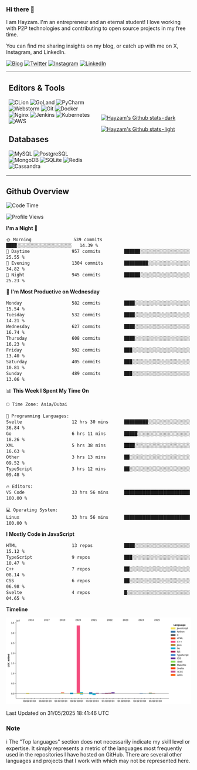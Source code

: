 ### Hi there 👋

I am Hayzam. I'm an entrepreneur and an eternal student! I love working with P2P technologies and contributing to open source projects in my free time.

You can find me sharing insights on my blog, or catch up with me on X, Instagram, and LinkedIn.

[![Blog](https://img.shields.io/badge/Blog-%2312100E.svg?&style=for-the-badge&logo=medium&logoColor=white)](https://hayzam.com)
[![Twitter](https://img.shields.io/badge/Twitter-%231DA1F2.svg?&style=for-the-badge&logo=X&logoColor=white)](https://twitter.com/hayzam_js)
[![Instagram](https://img.shields.io/badge/Instagram-%23E4405F.svg?&style=for-the-badge&logo=instagram&logoColor=white)](https://instagram.com/hayzam.ts)
[![LinkedIn](https://img.shields.io/badge/LinkedIn-%230077B5.svg?&style=for-the-badge&logo=linkedin&logoColor=white)](https://www.linkedin.com/in/hayzam-s-2b9b95139/)

<table width="100%">
<tr>
<td width="50%">

## Editors & Tools

![CLion](https://img.shields.io/badge/-CLion-000000?style=flat&logo=CLion)
![GoLand](https://img.shields.io/badge/-GoLand-000000?style=flat&logo=Goland)
![PyCharm](https://img.shields.io/badge/-PyCharm-000000?style=flat&logo=PyCharm)
![Webstorm](https://img.shields.io/badge/-WebStorm-000000?style=flat&logo=WebStorm)
![Git](https://img.shields.io/badge/-Git-000000?style=flat&logo=git)
![Docker](https://img.shields.io/badge/-Docker-000000?style=flat&logo=docker)
![Nginx](https://img.shields.io/badge/-Nginx-000000?style=flat&logo=nginx)
![Jenkins](https://img.shields.io/badge/-Jenkins-000000?style=flat&logo=jenkins)
![Kubernetes](https://img.shields.io/badge/-Kubernetes-000000?style=flat&logo=kubernetes)
![AWS](https://img.shields.io/badge/-AWS-000000?style=flat&logo=amazon-aws)

## Databases

![MySQL](https://img.shields.io/badge/-MySQL-000000?style=flat&logo=mysql)
![PostgreSQL](https://img.shields.io/badge/-PostgreSQL-000000?style=flat&logo=postgresql)
![MongoDB](https://img.shields.io/badge/-MongoDB-000000?style=flat&logo=mongodb)
![SQLite](https://img.shields.io/badge/-SQLite-000000?style=flat&logo=sqlite)
![Redis](https://img.shields.io/badge/-Redis-000000?style=flat&logo=redis)
![Cassandra](https://img.shields.io/badge/-Cassandra-000000?style=flat&logo=apache-cassandra)
</div>

<td width="50%">
 
[![Hayzam's Github stats-dark](https://github-readme-stats.vercel.app/api?username=hayzamjs&show_icons=true&theme=dark#gh-dark-mode-only)](https://github.com/anuraghazra/github-readme-stats#gh-dark-mode-only)
 
[![Hayzam's Github stats-light](https://github-readme-stats.vercel.app/api?username=hayzamjs&show_icons=true&theme=default#gh-light-mode-only)](https://github.com/anuraghazra/github-readme-stats#gh-light-mode-only)

</td>
</tr>
</table>
 
## Github Overview


<!--START_SECTION:waka-->
![Code Time](http://img.shields.io/badge/Code%20Time-2%2C211%20hrs%2011%20mins-blue)

![Profile Views](http://img.shields.io/badge/Profile%20Views-0-blue)

**I'm a Night 🦉** 

```text
🌞 Morning                539 commits         ████░░░░░░░░░░░░░░░░░░░░░   14.39 % 
🌆 Daytime                957 commits         ██████░░░░░░░░░░░░░░░░░░░   25.55 % 
🌃 Evening                1304 commits        █████████░░░░░░░░░░░░░░░░   34.82 % 
🌙 Night                  945 commits         ██████░░░░░░░░░░░░░░░░░░░   25.23 % 
```
📅 **I'm Most Productive on Wednesday** 

```text
Monday                   582 commits         ████░░░░░░░░░░░░░░░░░░░░░   15.54 % 
Tuesday                  532 commits         ████░░░░░░░░░░░░░░░░░░░░░   14.21 % 
Wednesday                627 commits         ████░░░░░░░░░░░░░░░░░░░░░   16.74 % 
Thursday                 608 commits         ████░░░░░░░░░░░░░░░░░░░░░   16.23 % 
Friday                   502 commits         ███░░░░░░░░░░░░░░░░░░░░░░   13.40 % 
Saturday                 405 commits         ███░░░░░░░░░░░░░░░░░░░░░░   10.81 % 
Sunday                   489 commits         ███░░░░░░░░░░░░░░░░░░░░░░   13.06 % 
```


📊 **This Week I Spent My Time On** 

```text
🕑︎ Time Zone: Asia/Dubai

💬 Programming Languages: 
Svelte                   12 hrs 30 mins      █████████░░░░░░░░░░░░░░░░   36.84 % 
Go                       6 hrs 11 mins       █████░░░░░░░░░░░░░░░░░░░░   18.26 % 
XML                      5 hrs 38 mins       ████░░░░░░░░░░░░░░░░░░░░░   16.63 % 
Other                    3 hrs 13 mins       ██░░░░░░░░░░░░░░░░░░░░░░░   09.52 % 
TypeScript               3 hrs 12 mins       ██░░░░░░░░░░░░░░░░░░░░░░░   09.48 % 

🔥 Editors: 
VS Code                  33 hrs 56 mins      █████████████████████████   100.00 % 

💻 Operating System: 
Linux                    33 hrs 56 mins      █████████████████████████   100.00 % 
```

**I Mostly Code in JavaScript** 

```text
HTML                     13 repos            ████░░░░░░░░░░░░░░░░░░░░░   15.12 % 
TypeScript               9 repos             ███░░░░░░░░░░░░░░░░░░░░░░   10.47 % 
C++                      7 repos             ██░░░░░░░░░░░░░░░░░░░░░░░   08.14 % 
CSS                      6 repos             ██░░░░░░░░░░░░░░░░░░░░░░░   06.98 % 
Svelte                   4 repos             █░░░░░░░░░░░░░░░░░░░░░░░░   04.65 % 
```



**Timeline**

![Lines of Code chart](https://raw.githubusercontent.com/hayzamjs/hayzamjs/main/assets/bar_graph.png)


 Last Updated on 31/05/2025 18:41:46 UTC
<!--END_SECTION:waka-->


### Note 

:information_source: The "Top languages" section does not necessarily indicate my skill level or expertise. It simply represents a metric of the languages most frequently used in the repositories I have hosted on GitHub. There are several other languages and projects that I work with which may not be represented here. 

